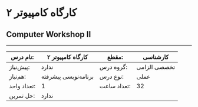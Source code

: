 # کارگاه کامپیوتر ۲
## Computer Workshop II
_______________________________________________________________________________
| نام درس:    | کارگاه کامپیوتر ۲    | مقطع:       | کارشناسی     |
| ----------- | -------------------- | ----------- | ------------ |
| پیش‌نیاز:   | ندارد                | گروه درس:   | تخصصی الزامی |
| هم‌نیاز:    | برنامه‌نویسی پیشرفته | نوع درس:    | عملی         |
| تعداد واحد: | 1                    | تعداد ساعت: | 32           |
| حل تمرین:   |  ندارد               |             |              |
